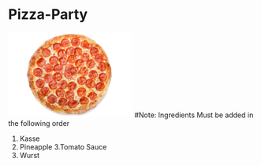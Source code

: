 # Pizza-Party
<img src="https://github.com/MercyKiongera/Pizza-Party/blob/main/Images/istockphoto-1042948900-612x612.jpeg" width=50% height=50%>
#Note: Ingredients Must be added in the following order

1. Kasse
2. Pineapple
3.Tomato Sauce
4. Wurst


